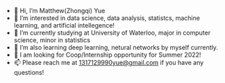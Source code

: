 - 👋 Hi, I’m Matthew(Zhongqi) Yue
- 👀 I’m interested in data science, data analysis, statistcs, machine learning, and artificial intellegence!
- 🌱 I’m currently studying at University of Waterloo, major in computer science, minor in statistics
- 💞️ I’m also learning deep learning, netural networks by myself currently. 
- 👀 I am looking for Coop/Internship opportunity for Summer 2022!
- 📫 Please reach me at 1317129990yue@gmail.com if you have any questions!

<!---
Zhongqi0402/Zhongqi0402 is a ✨ special ✨ repository because its `README.md` (this file) appears on your GitHub profile.
You can click the Preview link to take a look at your changes.
--->
